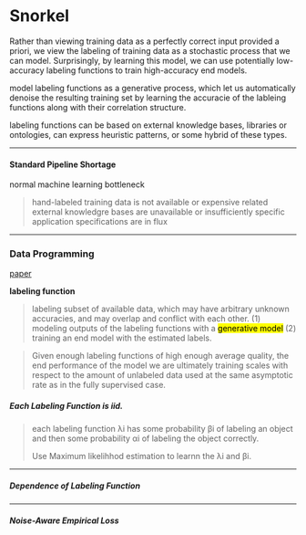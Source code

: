 # Snorkel

Rather than viewing training data as a perfectly correct input provided a priori, we view the labeling of training data as a stochastic process that we can model. Surprisingly, by learning this model, we can use potentially low-accuracy labeling functions to train high-accuracy end models.

model labeling functions as a generative process, which let us automatically denoise the resulting training set by learning the accuracie of the lableing functions along with their correlation structure.

labeling functions can be based on external knowledge bases, libraries or ontologies, can express heuristic patterns, or some hybrid of these types.

---

#### Standard Pipeline Shortage
normal machine learning bottleneck
> hand-labeled training data is not available or expensive
> related external knowledgre bases are unavailable or insufficiently specific
> application specifications are in flux

---

### Data Programming
[paper](https://arxiv.org/abs/1605.07723)

**labeling function**
> labeling subset of available data, which may have arbitrary unknown accuracies, and may overlap and conflict with each other.
(1) modeling outputs of the labeling functions with a <mark>generative model</mark>
(2) training an end model with the estimated labels.

> Given enough labeling functions of high enough average quality, the end performance of the model we are ultimately training scales with respect to the amount of unlabeled data used at the same asymptotic rate as in the fully supervised case.


##### Each Labeling Function is iid.
> each labeling function λi has some probability βi of labeling an object and then some probability αi of labeling the object correctly.
> 
> Use Maximum likelihhod estimation to learnn the λi and βi.

---

##### Dependence of Labeling Function

---

##### Noise-Aware Empirical Loss
 
